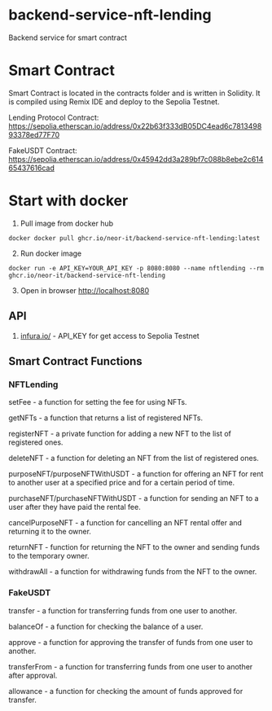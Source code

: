 # backend-service-nft-lending
Backend service for smart contract


# Smart Contract
Smart Contract is located in the contracts folder and is written in Solidity. It is compiled using Remix IDE and deploy to the Sepolia Testnet.

Lending Protocol Contract: https://sepolia.etherscan.io/address/0x22b63f333dB05DC4ead6c781349893378ed77F70

FakeUSDT Contract: https://sepolia.etherscan.io/address/0x45942dd3a289bf7c088b8ebe2c61465437616cad


# Start with docker
1. Pull image from docker hub
```
docker docker pull ghcr.io/neor-it/backend-service-nft-lending:latest
```
2. Run docker image
```
docker run -e API_KEY=YOUR_API_KEY -p 8080:8080 --name nftlending --rm ghcr.io/neor-it/backend-service-nft-lending
```
3. Open in browser <a href="http://localhost:8080">http://localhost:8080</a>

## API
1. <a href="https://www.infura.io/">infura.io/</a> - API_KEY for get access to Sepolia Testnet

## Smart Contract Functions
### NFTLending
<p/> setFee - a function for setting the fee for using NFTs.
<p/> getNFTs - a function that returns a list of registered NFTs.
<p/> registerNFT - a private function for adding a new NFT to the list of registered ones.
<p/> deleteNFT - a function for deleting an NFT from the list of registered ones.
<p/> purposeNFT/purposeNFTWithUSDT - a function for offering an NFT for rent to another user at a specified price and for a certain period of time.
<p/> purchaseNFT/purchaseNFTWithUSDT - a function for sending an NFT to a user after they have paid the rental fee.
<p/> cancelPurposeNFT - a function for cancelling an NFT rental offer and returning it to the owner.
<p/> returnNFT - function for returning the NFT to the owner and sending funds to the temporary owner.
<p/> withdrawAll - a function for withdrawing funds from the NFT to the owner.

### FakeUSDT
<p/> transfer - a function for transferring funds from one user to another.
<p/> balanceOf - a function for checking the balance of a user.
<p/> approve - a function for approving the transfer of funds from one user to another.
<p/> transferFrom - a function for transferring funds from one user to another after approval.
<p/> allowance - a function for checking the amount of funds approved for transfer.